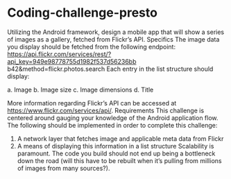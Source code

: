 # Coding-challenge-presto

Utilizing the Android framework, design a mobile app that will show a series of images as a
gallery, fetched from Flickr’s API.
Specifics
The image data you display should be fetched from the following endpoint:
https://api.flickr.com/services/rest/?api_key=949e98778755d1982f537d56236bb
b42&amp;method=flickr.photos.search
Each entry in the list structure should display:

a. Image
b. Image size
c. Image dimensions
d. Title

More information regarding Flickr’s API can be accessed at https://www.flickr.com/services/api/.
Requirements
This challenge is centered around gauging your knowledge of the Android application flow.
The following should be implemented in order to complete this challenge:
1. A network layer that fetches image and applicable meta data from Flickr
2. A means of displaying this information in a list structure
Scalability is paramount. The code you build should not end up being a bottleneck down the
road (will this have to be rebuilt when it’s pulling from millions of images from many sources?).